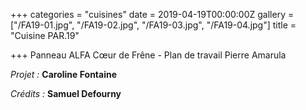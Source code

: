 +++
categories = "cuisines"
date = 2019-04-19T00:00:00Z
gallery = ["/FA19-01.jpg", "/FA19-02.jpg", "/FA19-03.jpg", "/FA19-04.jpg"]
title = "Cuisine PAR.19"

+++
Panneau ALFA Cœur de Frêne - Plan de travail Pierre Amarula

_Projet :_ **Caroline Fontaine**

_Crédits :_ **Samuel Defourny**
